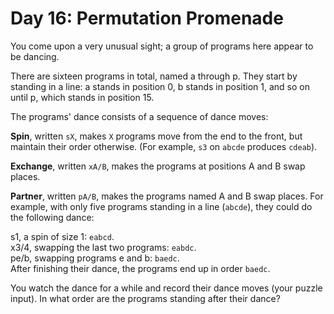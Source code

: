 # Day 16: Permutation Promenade

You come upon a very unusual sight; a group of programs here appear to be dancing.

There are sixteen programs in total, named a through p. They start by standing in a line: a stands in position 0, b stands in position 1, and so on until p, which stands in position 15.

The programs' dance consists of a sequence of dance moves:

**Spin**, written `sX`, makes `X` programs move from the end to the front, but maintain their order otherwise. (For example, `s3` on `abcde` produces `cdeab`).

**Exchange**, written `xA/B`, makes the programs at positions A and B swap places.

**Partner**, written `pA/B`, makes the programs named A and B swap places.
For example, with only five programs standing in a line (`abcde`), they could do the following dance:

s1, a spin of size 1: `eabcd`. <br />
x3/4, swapping the last two programs: `eabdc`. <br />
pe/b, swapping programs e and b: `baedc`. <br />
After finishing their dance, the programs end up in order `baedc`. <br />

You watch the dance for a while and record their dance moves (your puzzle input). In what order are the programs standing after their dance?
